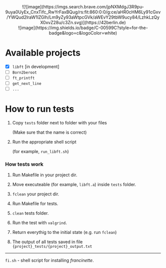 <div id="header" align="center">
  ![![image](https://imgs.search.brave.com/jpNXMdgJ3R9pu-9uya0UyEx_CnxTifc_RwYrFaxBQug/rs:fit:860:0:0/g:ce/aHR0cHM6Ly91cGxv/YWQud2lraW1lZGlh/Lm9yZy93aWtpcGVk/aWEvY29tbW9ucy84/LzhkLzQyX0xvZ28u/c3Zn.svg)](https://42berlin.de)
</div>

<div align="center">
  ![image](https://img.shields.io/badge/C-00599C?style=for-the-badge&logo=c&logoColor=white)
</div>

# Available projects

- [x] `libft` \[in development\]
- [ ] `Born2beroot`
- [ ] `ft_printft`
- [ ] `get_next_line`
- [ ] `...`

# How to run tests

1. Copy `tests` folder next to folder with your files

    (Make sure that the name is correct)

2. Run the appropriate shell script

    (for example, `run_libft.sh`)

### How tests work

1. Run Makefile in your project dir.

2. Move executeable (for example, `libft.a`) inside `tests` folder.

3. `fclean` your project dir.

4. Run Makefile for tests.

5. `clean` tests folder.

6. Run the test with `valgrind`.

7. Return everythig to the initial state (e.g. run `fclean`)

8. The output of all tests saved in file `{project}_tests/{project}_output.txt`

---

`fi.sh` - shell script for installing _francinette_.